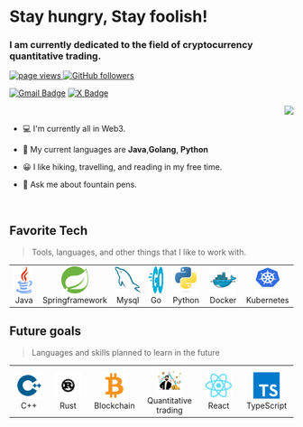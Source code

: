 
<h1 align="left" id="macropower-title"> Stay hungry, Stay foolish!</h1>
<h3 align="left">I am currently dedicated to the field of cryptocurrency quantitative trading.</h3>

<p align="left">
  <a href="https://github.com/AmosCrypto/AmosCrypto">
    <img src="https://komarev.com/ghpvc/?username=AmosCrypto" alt="page views" />
  </a>

  <a href="https://github.com/AmosCrypto?tab=followers">
    <img alt="GitHub followers" src="https://img.shields.io/github/followers/AmosCrypto?style=flat&logo=github">
  </a>
</p>

[![Gmail Badge](https://img.shields.io/badge/-Gmail-d14836?style=flat-square&logo=Gmail&logoColor=white&link=mail@liyiliuuu@gmail.com)](mailto:mail@liyiliuuu@gmail.com)
[![X Badge](https://img.shields.io/badge/-Twitter-blue?style=flat-square&logo=X&logoColor=white&link=https://x.com/BlockchainAmos)](https://x.com/BlockchainAmos)

<p>
  <img align="right" src="https://github-readme-stats.vercel.app/api?username=AmosCrypto&show_icons=true&theme=transparent"  />
</p>


<br>

- 💻 I'm currently all in Web3.

- 🔭 My current languages are **Java**,**Golang**, **Python**

- 😀 I like hiking, travelling, and reading in my free time.

- 💬 Ask me about fountain pens.

<br>



<h2 align="left" id="macropower-tech">Favorite Tech</h2>

> Tools, languages, and other things that I like to work with.

<table>
  <tr>
    <td align="center" width="96">
      <a href="#amos-tech">
        <img src="./img/java-4-logo.svg" width="48" height="48" alt="Java" />
      </a>
      <br>Java
    </td>
    <td align="center" width="96">
      <a href="#amos-tech">
        <img src="./img/spring-icon.svg" width="48" height="48" alt="Spring" />
      </a>
      <br>Springframework
    </td>
    <td align="center" width="96">
      <a href="#amos-tech">
        <img src="./img/mysql-original.svg" width="48" height="48" alt="Mysql" />
      </a>
      <br>Mysql
    </td>
    <td align="center" width="96">
      <a href="#amos-tech">
        <img src="./img/go-flat.svg" width="48" height="48" alt="Golang" />
      </a>
      <br>Go
    </td>
    <td align="center" width="96">
      <a href="#amos-tech">
        <img src="./img/python-original.svg" width="48" height="48" alt="Python" />
      </a>
      <br>Python
    </td>
    <td align="center" width="96"> 
      <a href="#amos-tech" >
        <img src="./img/docker-original.svg" width="48" height="48" alt="Docker" />
      </a>
      <br>Docker
    </td>
    <td align="center" width="96">
      <a href="#amos-tech" >
        <img src="https://raw.githubusercontent.com/cncf/artwork/master/projects/kubernetes/icon/color/kubernetes-icon-color.svg" width="48" height="48" alt="Kubernetes" />
      </a>
      <br>Kubernetes
    </td>
    

  </tr>
</table>


<h2 align="left" id="macropower-tech">Future goals</h2>

> Languages and skills planned to learn in the future
<table>
  <tr>
    <td align="center" width="96">
      <a href="#amos-goals">
        <img src="./img/cpp-logo.svg" width="48" height="48" alt="C++" />
      </a>
      <br>C++
    </td>
    <td align="center" width="96">
      <a href="#amos-goals">
        <img src="./img/rust-logo.svg" width="48" height="48" alt="Rust" />
      </a>
      <br>Rust
    </td>
    <td align="center" width="96">
      <a href="#amos-goals">
        <img src="./img/Bitcoin_logo.webp" width="48" height="48" alt="Blockchain" />
      </a>
      <br>Blockchain
    </td>
    <td align="center" width="96">
      <a href="#amos-goals">
        <img src="./img/quanta-logo.webp" width="48" height="48" alt="Quanta" />
      </a>
      <br>Quantitative trading
    </td>
    <td align="center" width="96">
      <a href="#amos-goals">
        <img src="./img/react-original.svg" width="48" height="48" alt="React" />
      </a>
      <br>React
    </td>
    <td align="center" width="96">
      <a href="#amos-tech">
        <img src="./img/typescript-original.svg" width="48" height="48" alt="TypeScript" />
      </a>
      <br>TypeScript
    </td>
    

  </tr>
</table>

<!-- links -->

[84.51°]: https://github.com/8451 "84.51° Github Home"
[issues page]: https://github.com/MacroPower/MacroPower/issues "MacroPower/issues"
[linkedin]: https://www.linkedin.com/in/colvinjm "Jacob Colvin LinkedIn"
[homelab]: https://github.com/MacroPower/homelab "MacroPower/homelab"
[blog]: https://jacobcolvin.com/posts/ "My Blog"




